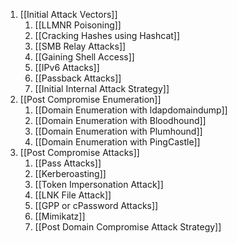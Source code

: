 1. [[Initial Attack Vectors]]
	1. [[LLMNR Poisoning]]
	2. [[Cracking Hashes using Hashcat]]
	3. [[SMB Relay Attacks]]
	4. [[Gaining Shell Access]]
	5. [[IPv6 Attacks]]
	6. [[Passback Attacks]]
	7. [[Initial Internal Attack Strategy]]
2. [[Post Compromise Enumeration]]
	1. [[Domain Enumeration with ldapdomaindump]]
	2. [[Domain Enumeration with Bloodhound]]
	3. [[Domain Enumeration with Plumhound]]
	4. [[Domain Enumeration with PingCastle]]
3. [[Post Compromise Attacks]]
	1. [[Pass Attacks]]
	2. [[Kerberoasting]]
	3. [[Token Impersonation Attack]]
	4. [[LNK File Attack]]
	5. [[GPP or cPassword Attacks]]
	6. [[Mimikatz]]
	7. [[Post Domain Compromise Attack Strategy]]